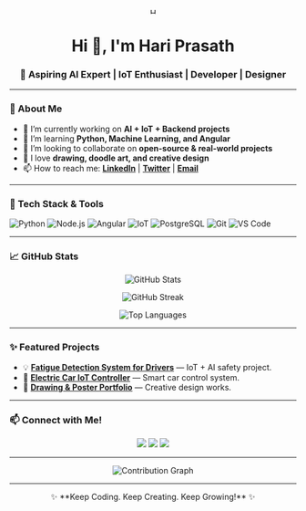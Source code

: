 <!-- Profile README.md -->

<!-- Header GIF / Banner -->
<p align="center">
  <img src="https://media.giphy.com/media/qgQUggAC3Pfv687qPC/giphy.gif" alt="Hi there! I'm Hari 👋" width="10px" heght="10px"/>
</p>

<h1 align="center">Hi 👋, I'm Hari Prasath</h1>
<h3 align="center">🚀 Aspiring AI Expert | IoT Enthusiast | Developer | Designer</h3>

---

### 💫 About Me

- 🔭 I’m currently working on **AI + IoT + Backend projects**
- 🌱 I’m learning **Python, Machine Learning, and Angular**
- 👯 I’m looking to collaborate on **open-source & real-world projects**
- 🎨 I love **drawing, doodle art, and creative design**
- 📫 How to reach me: **[LinkedIn](https://www.linkedin.com)** | **[Twitter](https://twitter.com)** | **[Email](mailto:youremail@example.com)**

---

### 🚀 Tech Stack & Tools

![Python](https://img.shields.io/badge/-Python-3776AB?style=for-the-badge&logo=python&logoColor=white)
![Node.js](https://img.shields.io/badge/-Node.js-339933?style=for-the-badge&logo=nodedotjs&logoColor=white)
![Angular](https://img.shields.io/badge/-Angular-DD0031?style=for-the-badge&logo=angular&logoColor=white)
![IoT](https://img.shields.io/badge/-IoT-blue?style=for-the-badge)
![PostgreSQL](https://img.shields.io/badge/-PostgreSQL-4169E1?style=for-the-badge&logo=postgresql&logoColor=white)
![Git](https://img.shields.io/badge/-Git-F05032?style=for-the-badge&logo=git&logoColor=white)
![VS Code](https://img.shields.io/badge/-VS%20Code-007ACC?style=for-the-badge&logo=visual-studio-code&logoColor=white)

---

### 📈 GitHub Stats

<p align="center">
  <img src="https://github-readme-stats.vercel.app/api?username=Hariprasath191&show_icons=true&theme=radical" alt="GitHub Stats" />
</p>

<p align="center">
  <img src="https://github-readme-streak-stats.herokuapp.com?user=Hariprasath191&theme=radical&hide_border=true" alt="GitHub Streak" />
</p>

<p align="center">
  <img src="https://github-readme-stats.vercel.app/api/top-langs/?username=Hariprasath191&layout=compact&theme=radical" alt="Top Languages" />
</p>

---

### ✨ Featured Projects

- 💡 [**Fatigue Detection System for Drivers**](https://github.com/Hariprasath191) — IoT + AI safety project.
- 🤖 [**Electric Car IoT Controller**](https://github.com/Hariprasath191) — Smart car control system.
- 🎨 [**Drawing & Poster Portfolio**](https://github.com/Hariprasath191) — Creative design works.

---

### 📫 Connect with Me!

<p align="center">
  <a href="mailto:youremail@example.com"><img src="https://img.shields.io/badge/-Email-D14836?style=for-the-badge&logo=gmail&logoColor=white"/></a>
  <a href="https://www.linkedin.com"><img src="https://img.shields.io/badge/-LinkedIn-0A66C2?style=for-the-badge&logo=linkedin&logoColor=white"/></a>
  <a href="https://twitter.com"><img src="https://img.shields.io/badge/-Twitter-1DA1F2?style=for-the-badge&logo=twitter&logoColor=white"/></a>
</p>

---

<p align="center">
  <img src="https://activity-graph.herokuapp.com/graph?username=Hariprasath191&theme=react-dark&bg_color=20232a&hide_border=true" alt="Contribution Graph"/>
</p>

---

<p align="center">✨ **Keep Coding. Keep Creating. Keep Growing!** ✨</p>

